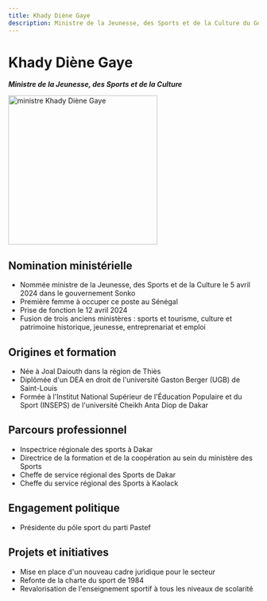 ```yaml
---
title: Khady Diène Gaye
description: Ministre de la Jeunesse, des Sports et de la Culture du Gouvernement du Sénégal
---
```


# Khady Diène Gaye

**_Ministre de la Jeunesse, des Sports et de la Culture_**

<img src="/gouvernement/ministre-Khady-Diène-Gaye.jpg" alt="ministre Khady Diène Gaye" width="300">

## Nomination ministérielle

- Nommée ministre de la Jeunesse, des Sports et de la Culture le 5 avril 2024 dans le gouvernement Sonko
- Première femme à occuper ce poste au Sénégal
- Prise de fonction le 12 avril 2024
- Fusion de trois anciens ministères : sports et tourisme, culture et patrimoine historique, jeunesse, entreprenariat et emploi

## Origines et formation

- Née à Joal Daiouth dans la région de Thiès
- Diplômée d'un DEA en droit de l'université Gaston Berger (UGB) de Saint-Louis
- Formée à l'Institut National Supérieur de l'Éducation Populaire et du Sport (INSEPS) de l'université Cheikh Anta Diop de Dakar

## Parcours professionnel

- Inspectrice régionale des sports à Dakar
- Directrice de la formation et de la coopération au sein du ministère des Sports
- Cheffe de service régional des Sports de Dakar
- Cheffe du service régional des Sports à Kaolack

## Engagement politique

- Présidente du pôle sport du parti Pastef

## Projets et initiatives

- Mise en place d'un nouveau cadre juridique pour le secteur
- Refonte de la charte du sport de 1984
- Revalorisation de l'enseignement sportif à tous les niveaux de scolarité
